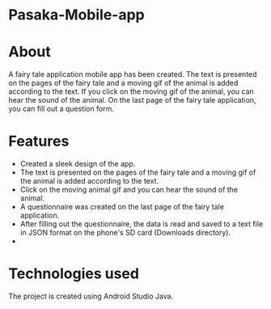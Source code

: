 # Pasaka-Mobile-app
# About
A fairy tale application mobile app has been created. The text is presented on the pages of the fairy tale and a moving gif of the animal is added according to the text. If you click on the moving gif of the animal, you can hear the sound of the animal. On the last page of the fairy tale application, you can fill out a question form.

# Features
* Created a sleek design of the app.
* The text is presented on the pages of the fairy tale and a moving gif of the animal is added according to the text.
* Click on the moving animal gif and you can hear the sound of the animal.
* A questionnaire was created on the last page of the fairy tale application.
* After filling out the questionnaire, the data is read and saved to a text file in JSON format on the phone's SD card (Downloads directory).
* 
# Technologies used
The project is created using Android Studio Java.
